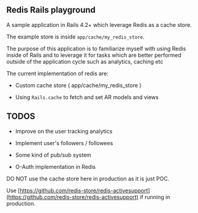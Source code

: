 ## Redis Rails playground

A sample application in Rails 4.2+ which leverage Redis as a cache store.

The example store is inside ```app/cache/my_redis_store```.

The purpose of this application is to familiarize myself with using Redis inside of Rails and to leverage it for tasks which are better performed outside
of the application cycle such as analytics, caching etc

The current implementation of redis are:

* Custom cache store ( app/cache/my_redis_store )

* Using ```Rails.cache``` to fetch and set AR models and views

## TODOS

* Improve on the user tracking analytics

* Implement user's followers / followees

* Some kind of pub/sub system

* O-Auth implementation in Redis

DO NOT use the cache store here in production as it is just POC.

Use [https://github.com/redis-store/redis-activesupport](https://github.com/redis-store/redis-activesupport) if running in production.
